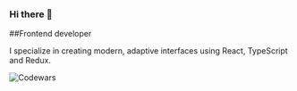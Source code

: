 ### Hi there 👋

##Frontend developer

I specialize in creating modern, adaptive interfaces using React, TypeScript and Redux.

![Codewars](https://github.r2v.ch/codewars?user=Anna%20Kapitanova&name=true&top_languages=true&theme=purple_dark)

<!--
**totoshka19/totoshka19** is a ✨ _special_ ✨ repository because its `README.md` (this file) appears on your GitHub profile.

Here are some ideas to get you started:

- 🔭 I’m currently working on ...
- 🌱 I’m currently learning ...
- 👯 I’m looking to collaborate on ...
- 🤔 I’m looking for help with ...
- 💬 Ask me about ...
- 📫 How to reach me: ...
- 😄 Pronouns: ...
- ⚡ Fun fact: ...
-->
